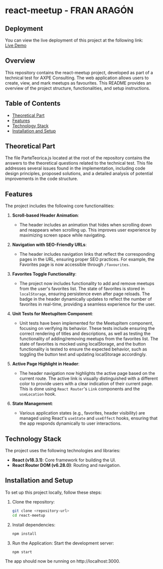 # react-meetup - FRAN ARAGÓN

## Deployment

You can view the live deployment of this project at the following link:  
[Live Demo](https://react-meetup-hazel.vercel.app/)

## Overview

This repository contains the react-meetup project, developed as part of a technical test for AXPE Consulting. The web application allows users to create, view, and mark meetups as favourites. This README provides an overview of the project structure, functionalities, and setup instructions.

## Table of Contents

- [Theoretical Part](#theorical-part)
- [Features](#features)
- [Technology Stack](#tech-stack)
- [Installation and Setup](#installation-setup)

<a id="theorical-part"></a>
## Theoretical Part

The file ParteTeorica.js located at the root of the repository contains the answers to the theoretical questions related to the technical test. This file addresses several issues found in the implementation, including code design principles, proposed solutions, and a detailed analysis of potential improvements in the code structure.

<a id="features"></a>
## Features

The project includes the following core functionalities:

1. **Scroll-based Header Animation**:
   - The header includes an animation that hides when scrolling down and reappears when scrolling up. This improves user experience by maximizing screen space while navigating.

2. **Navigation with SEO-Friendly URLs**:
   - The header includes navigation links that reflect the corresponding pages in the URL, ensuring proper SEO practices. For example, the Favorites page is now accessible through `/favourites`.

3. **Favorites Toggle Functionality**:
   - The project now includes functionality to add and remove meetups from the user's favorites list. The state of favorites is stored in `localStorage`, ensuring persistence even after page reloads. The badge in the header dynamically updates to reflect the number of favorites in real-time, providing a seamless experience for the user.
  
4. **Unit Tests for MeetupItem Component**:
   - Unit tests have been implemented for the MeetupItem component, focusing on verifying its behavior. These tests include ensuring the correct rendering of titles and descriptions, as well as testing the functionality of adding/removing meetups from the favorites list. The state of favorites is mocked using localStorage, and the button functionality is tested to ensure the expected behavior, such as toggling the button text and updating localStorage accordingly.
     
5. **Active Page Highlight in Header**:
   - The header navigation now highlights the active page based on the current route. The active link is visually distinguished with a different color to provide users with a clear indication of their current page. This is done using `React Router`'s `Link` components and the `useLocation` hook.

6. **State Management**:
   - Various application states (e.g., favorites, header visibility) are managed using React's `useState` and `useEffect` hooks, ensuring that the app responds dynamically to user interactions.

<a id="tech-stack"></a>
## Technology Stack

The project uses the following technologies and libraries:

- **React (v18.3.1)**: Core framework for building the UI.
- **React Router DOM (v6.28.0)**: Routing and navigation.

<a id="installation-setup"></a>
## Installation and Setup

To set up this project locally, follow these steps:

1. Clone the repository:

   ```bash
   git clone <repository-url>
   cd react-meetup

2. Install dependencies:

   ```bash
   npm install

4. Run the Application:
Start the development server:
   ```bash
   npm start

The app should now be running on http://localhost:3000.
